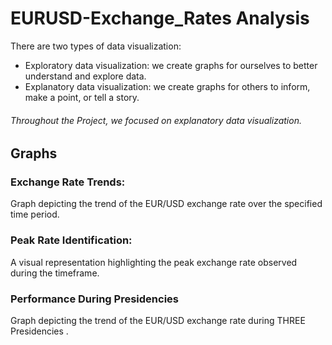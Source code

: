 # EURUSD-Exchange_Rates Analysis
There are two types of data visualization:
  - Exploratory data visualization: we create graphs for ourselves to better understand and explore data.
  - Explanatory data visualization: we create graphs for others to inform, make a point, or tell a story.

###### Throughout the Project, we focused on explanatory data visualization.
## Graphs
### Exchange Rate Trends: 
Graph depicting the trend of the EUR/USD exchange rate over the specified time period.
### Peak Rate Identification: 
A visual representation highlighting the peak exchange rate observed during the timeframe.
### Performance During Presidencies
Graph depicting the trend of the EUR/USD exchange rate during THREE Presidencies .

